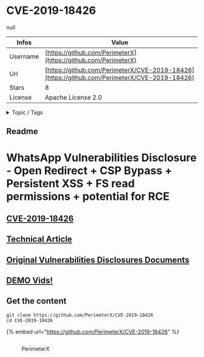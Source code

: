 # CVE-2019-18426

null

| Infos    | Value                                                              |
| -------- | -------------------------------------------------------------------|
| Username | [https://github.com/PerimeterX](https://github.com/PerimeterX) |
| Url      | [https://github.com/PerimeterX/CVE-2019-18426](https://github.com/PerimeterX/CVE-2019-18426)                                               |
| Stars    | 8                                                          |
| License  | Apache License 2.0                                                        |

<details>

<summary>Topic / Tags</summary>

* cve-2019-18426

</details>

## Readme

# WhatsApp Vulnerabilities Disclosure - Open Redirect + CSP Bypass + Persistent XSS + FS read permissions + potential for RCE

## [CVE-2019-18426](https://nvd.nist.gov/vuln/detail/CVE-2019-18426)

## [Technical Article](./article/)

## [Original Vulnerabilities Disclosures Documents](./docs)

## [DEMO Vids!](./vids)



## Get the content

```
git clone https://github.com/PerimeterX/CVE-2019-18426
cd CVE-2019-18426
```

{% embed url="https://github.com/PerimeterX/CVE-2019-18426" %}

<figure><img src="https://avatars.githubusercontent.com/u/10051748?v=4" alt=""><figcaption><p>PerimeterX</p></figcaption></figure>
